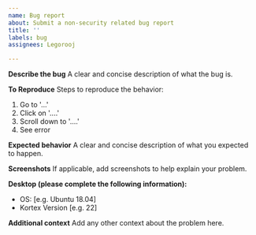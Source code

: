 ```yaml
---
name: Bug report
about: Submit a non-security related bug report
title: ''
labels: bug
assignees: Legorooj

---
```


**Describe the bug**
A clear and concise description of what the bug is.

**To Reproduce**
Steps to reproduce the behavior:
1. Go to '...'
2. Click on '....'
3. Scroll down to '....'
4. See error

**Expected behavior**
A clear and concise description of what you expected to happen.

**Screenshots**
If applicable, add screenshots to help explain your problem.

**Desktop (please complete the following information):**
 - OS: [e.g. Ubuntu 18.04]
 - Kortex Version [e.g. 22]

**Additional context**
Add any other context about the problem here.
